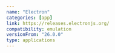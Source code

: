 ```yaml
---
name: "Electron"
categories: [app]
link: https://releases.electronjs.org/
compatibility: emulation
versionFrom: "26.0.0"
type: applications
---
```


